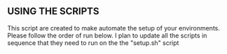 ## USING THE SCRIPTS
<p>This script are created to make automate the setup of your environments. Please follow the order of run below. I plan to update all the scripts in sequence that they need to run on the the "setup.sh" script</p>
